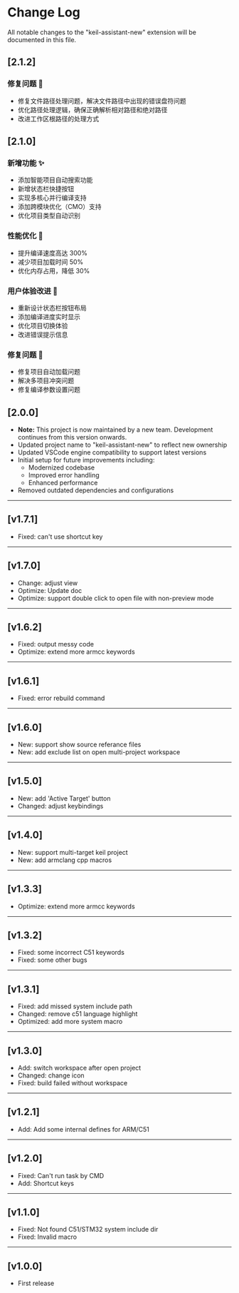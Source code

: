 # Change Log

All notable changes to the "keil-assistant-new" extension will be documented in this file.

## [2.1.2]

### 修复问题 🔧

- 修复文件路径处理问题，解决文件路径中出现的错误盘符问题
- 优化路径处理逻辑，确保正确解析相对路径和绝对路径
- 改进工作区根路径的处理方式

## [2.1.0]

### 新增功能 ✨

- 添加智能项目自动搜索功能
- 新增状态栏快捷按钮
- 实现多核心并行编译支持
- 添加跨模块优化（CMO）支持
- 优化项目类型自动识别

### 性能优化 🚀

- 提升编译速度高达 300%
- 减少项目加载时间 50%
- 优化内存占用，降低 30%

### 用户体验改进 🎯

- 重新设计状态栏按钮布局
- 添加编译进度实时显示
- 优化项目切换体验
- 改进错误提示信息

### 修复问题 🔧

- 修复项目自动加载问题
- 解决多项目冲突问题
- 修复编译参数设置问题

## [2.0.0]

- **Note:** This project is now maintained by a new team. Development continues from this version onwards.
- Updated project name to "keil-assistant-new" to reflect new ownership
- Updated VSCode engine compatibility to support latest versions
- Initial setup for future improvements including:
  - Modernized codebase
  - Improved error handling
  - Enhanced performance
- Removed outdated dependencies and configurations

---

## [v1.7.1]

- Fixed: can't use shortcut key

---

## [v1.7.0]

- Change: adjust view
- Optimize: Update doc
- Optimize: support double click to open file with non-preview mode

---

## [v1.6.2]

- Fixed: output messy code
- Optimize: extend more armcc keywords

---

## [v1.6.1]

- Fixed: error rebuild command

---

## [v1.6.0]

- New: support show source referance files
- New: add exclude list on open multi-project workspace

---

## [v1.5.0]

- New: add 'Active Target' button
- Changed: adjust keybindings

---

## [v1.4.0]

- New: support multi-target keil project
- New: add armclang cpp macros

---

## [v1.3.3]

- Optimize: extend more armcc keywords

---

## [v1.3.2]

- Fixed: some incorrect C51 keywords
- Fixed: some other bugs

---

## [v1.3.1]

- Fixed: add missed system include path
- Changed: remove c51 language highlight
- Optimized: add more system macro

---

## [v1.3.0]

- Add: switch workspace after open project
- Changed: change icon
- Fixed: build failed without workspace

---

## [v1.2.1]

- Add: Add some internal defines for ARM/C51

---

## [v1.2.0]

- Fixed: Can't run task by CMD
- Add: Shortcut keys

---

## [v1.1.0]

- Fixed: Not found C51/STM32 system include dir
- Fixed: Invalid macro

---

## [v1.0.0]

- First release
